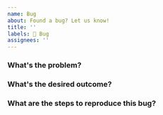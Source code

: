 ```yaml
---
name: Bug
about: Found a bug? Let us know!
title: ''
labels: 🐛 Bug
assignees: ''
---
```


### What's the problem?
<!-- Provide screenshots, if relevant. -->

### What's the desired outcome?
<!-- If you're not sure what the expected behavior is, "I don't know" is a valid answer. -->

### What are the steps to reproduce this bug?
<!--- If you can't reproduce it, let us know. --->
